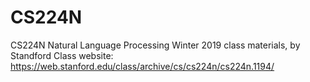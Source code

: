 # CS224N
CS224N Natural Language Processing Winter 2019 class materials, by Standford
Class website:
https://web.stanford.edu/class/archive/cs/cs224n/cs224n.1194/
